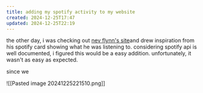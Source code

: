 ```yaml
---
title: adding my spotify activity to my website
created: 2024-12-25T17:47
updated: 2024-12-25T22:19
---
```


the other day, i was checking out [nev flynn's site](https://nevflynn.com/)and drew inspiration from his spotify card showing what he was listening to. considering spotify api is well documented, i figured this would be a easy addition. unfortunately, it wasn't as easy as expected.

since we 

![[Pasted image 20241225221510.png]]